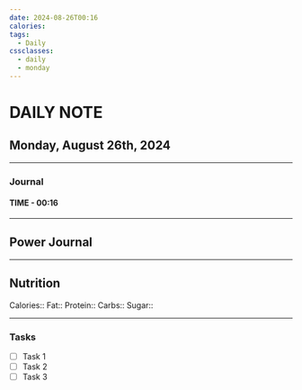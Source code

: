 ```yaml
---
date: 2024-08-26T00:16
calories:
tags:
  - Daily
cssclasses:
  - daily
  - monday
---
```

# DAILY NOTE

## Monday, August 26th, 2024
***
### Journal
#### TIME - 00:16
***
## Power Journal

***
## Nutrition
Calories::
Fat::
Protein::
Carbs::
Sugar::
***
### Tasks
- [ ] Task 1
- [ ] Task 2
- [ ] Task 3